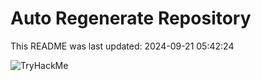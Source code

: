 # Auto Regenerate Repository

This README was last updated: 2024-09-21 05:42:24

 ![TryHackMe](https://tryhackme.com/badge/533634)